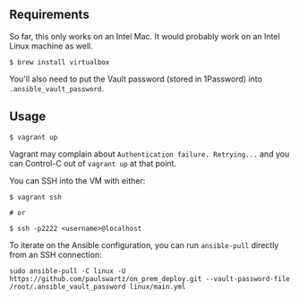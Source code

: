 ## Requirements

So far, this only works on an Intel Mac. It would probably work on an Intel Linux machine as well.

``` shell
$ brew install virtualbox
```

You'll also need to put the Vault password (stored in 1Password) into `.ansible_vault_password`.

## Usage
``` shell
$ vagrant up
```

Vagrant may complain about `Authentication failure. Retrying...` and you can Control-C out of `vagrant up` at that point. 

You can SSH into the VM with either:

``` shell
$ vagrant ssh

# or 

$ ssh -p2222 <username>@localhost
```

To iterate on the Ansible configuration, you can run `ansible-pull` directly from an SSH connection:

``` shell
sudo ansible-pull -C linux -U https://github.com/paulswartz/on_prem_deploy.git --vault-password-file /root/.ansible_vault_password linux/main.yml
```
